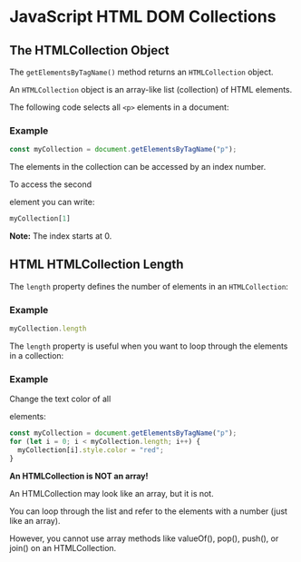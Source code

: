# JavaScript HTML DOM Collections

## The HTMLCollection Object
The `getElementsByTagName()` method returns an `HTMLCollection` object.

An `HTMLCollection` object is an array-like list (collection) of HTML elements.

The following code selects all `<p>` elements in a document:

### Example
```js
const myCollection = document.getElementsByTagName("p");
```

The elements in the collection can be accessed by an index number.

To access the second <p> element you can write:
```js
myCollection[1]
```

**Note:** The index starts at 0.


## HTML HTMLCollection Length
The `length` property defines the number of elements in an `HTMLCollection`:

### Example
```js
myCollection.length
```

The `length` property is useful when you want to loop through the elements in a collection:

### Example
Change the text color of all <p> elements:
```js
const myCollection = document.getElementsByTagName("p");
for (let i = 0; i < myCollection.length; i++) {
  myCollection[i].style.color = "red";
}
```

**An HTMLCollection is NOT an array!**

An HTMLCollection may look like an array, but it is not.

You can loop through the list and refer to the elements with a number (just like an array).

However, you cannot use array methods like valueOf(), pop(), push(), or join() on an HTMLCollection.